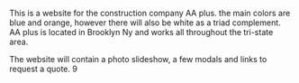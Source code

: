 This is a website for the construction company AA plus.
the main colors are blue and orange, however there will also be white as a triad complement.
AA plus is located in Brooklyn Ny and works all throughout the tri-state area.


The website will contain a photo slideshow, a few modals and links to request a quote.
9
